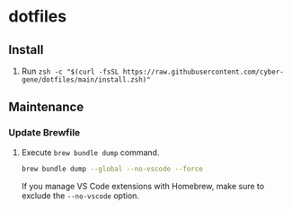 # dotfiles

## Install

1. Run ```zsh -c "$(curl -fsSL https://raw.githubusercontent.com/cyber-gene/dotfiles/main/install.zsh)"```

## Maintenance

### Update Brewfile

1. Execute ```brew bundle dump``` command.
    ```zsh
    brew bundle dump --global --no-vscode --force
    ```
    If you manage VS Code extensions with Homebrew, make sure to exclude the ```--no-vscode``` option.